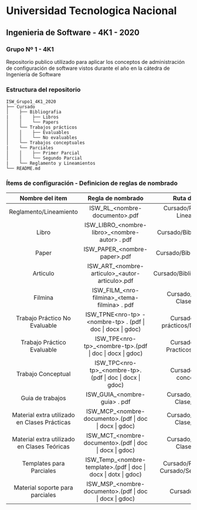 # Universidad Tecnologica Nacional
## Ingenieria de Software - 4K1 - 2020
### Grupo Nº 1 - 4K1

Repositorio publico utilizado para aplicar los conceptos de administración de configuración de software vistos durante el año en la cátedra de Ingeniería de Software

### Estructura del repositorio
```
ISW_Grupo1_4K1_2020
├── Cursado
│    ├── Bibliografia
|    |    ├── Libros
│    │    └── Papers
│    └── Trabajos prácticos
│    │    ├── Evaluables
│    │    └── No evaluables
│    └── Trabajos conceptuales
|    └── Parciales
│    │    ├── Primer Parcial
│    │    └── Segundo Parcial
|    └── Reglamento y Lineamientos
└── README.md
```
### Ítems de configuración - Definicion de reglas de nombrado

| Nombre del item | Regla de nombrado | Ruta de acceso |
| :--: | :--: | :--: |
| Reglamento/Lineamiento | ISW_RL_\<nombre-documento\>.pdf | Cursado/Reglamento y Lineamientos |
| Libro | ISW_LIBRO_\<nombre-libro>_\<nombre-autor> . pdf | Cursado/Bibliografía/Libros |
| Paper | ISW_PAPER_\<nombre-paper>.pdf | Cursado/Bibliografía/Papers |
| Articulo | ISW_ART_\<nombre-articulo>_\<autor-articulo>.pdf | Cursado/Bibliografia/Articulos |
| Filmina | ISW_FILM_\<nro-filmina>_\<tema-filmina> . pdf | Cursado/Material de Clase/Teórico |
| Trabajo Práctico No Evaluable | ISW_TPNE\<nro-tp> - \<nombre-tp> . (pdf \| doc \| docx \| gdoc) | Cursado/Trabajos prácticos/No evaluables |
| Trabajo Práctico Evaluable | ISW_TPE\<nro-tp>_\<nombre-tp>.(pdf \| doc \| docx \| gdoc) | Cursado/Trabajos Practicos/Evaluables |
| Trabajo Conceptual | ISW_TPC\<nro-tp>_\<nombre-tp>. (pdf \| doc \| docx \| gdoc) | Cursado/Trabajos conceptuales |
| Guia de trabajos | ISW_GUIA_\<nombre-guia> . pdf | Cursado/Material de Clase/Practico |
| Material extra utilizado en Clases Prácticas | ISW_MCP_\<nombre-documento>.(pdf \| doc \| docx \| gdoc) | Cursado/Material de Clase/Práctico |
| Material extra utilizado en Clases Teóricas | ISW_MCT_\<nombre-documento>.(pdf \| doc \| docx \| gdoc) | Cursado/Material de Clase/Teórico |
| Templates para Parciales | ISW_Temp_\<nombre-template>.(pdf \| doc \| docx \| dotx \| gdoc) | Cursado/Primer Parcial Cursado/Segundo Parcial |
| Material soporte para parciales | ISW_MSP_\<nombre-documento>.(pdf \| doc \| docx \| gdoc) | Cursado/Parciales |
